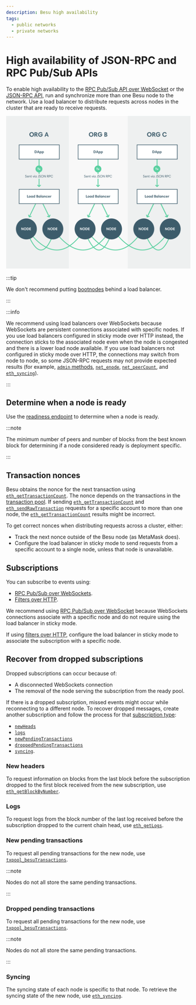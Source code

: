 ```yaml
---
description: Besu high availability
tags:
  - public networks
  - private networks
---
```


# High availability of JSON-RPC and RPC Pub/Sub APIs

To enable high availability to the [RPC Pub/Sub API over WebSocket](../use-besu-api/rpc-pubsub.md) or the [JSON-RPC API](../use-besu-api/json-rpc.md), run and synchronize more than one Besu node to the network. Use a load balancer to distribute requests across nodes in the cluster that are ready to receive requests.

![Load Balancer](../../../assets/images/LoadBalancer.png)

:::tip

We don't recommend putting [bootnodes](../../../private-networks/how-to/configure/bootnodes.md) behind a load balancer.

:::

:::info

We recommend using load balancers over WebSockets because WebSockets are persistent connections associated with specific nodes. If you use load balancers configured in sticky mode over HTTP instead, the connection sticks to the associated node even when the node is congested and there is a lower load node available. If you use load balancers not configured in sticky mode over HTTP, the connections may switch from node to node, so some JSON-RPC requests may not provide expected results (for example, [`admin` methods](../../reference/api/index.md#admin-methods), [`net_enode`](../../reference/api/index.md#net_enode), [`net_peerCount`](../../reference/api/index.md#net_peercount), and [`eth_syncing`](../../reference/api/index.md#eth_syncing)).

:::

## Determine when a node is ready

Use the [readiness endpoint](../use-besu-api/json-rpc.md#readiness-and-liveness-endpoints) to determine when a node is ready.

:::note

The minimum number of peers and number of blocks from the best known block for determining if a node considered ready is deployment specific.

:::

## Transaction nonces

Besu obtains the nonce for the next transaction using [`eth_getTransactionCount`](../../reference/api/index.md#eth_gettransactioncount). The nonce depends on the transactions in the [transaction pool](../../concepts/transactions/pool.md). If sending [`eth_getTransactionCount`](../../reference/api/index.md#eth_gettransactioncount) and [`eth_sendRawTransaction`](../../reference/api/index.md#eth_sendrawtransaction) requests for a specific account to more than one node, the [`eth_getTransactionCount`](../../reference/api/index.md#eth_gettransactioncount) results might be incorrect.

To get correct nonces when distributing requests across a cluster, either:

- Track the next nonce outside of the Besu node (as MetaMask does).
- Configure the load balancer in sticky mode to send requests from a specific account to a single node, unless that node is unavailable.

## Subscriptions

You can subscribe to events using:

- [RPC Pub/Sub over WebSockets](../use-besu-api/rpc-pubsub.md).
- [Filters over HTTP](../use-besu-api/access-logs.md).

We recommend using [RPC Pub/Sub over WebSocket](../use-besu-api/rpc-pubsub.md) because WebSockets connections associate with a specific node and do not require using the load balancer in sticky mode.

If using [filters over HTTP](../use-besu-api/access-logs.md), configure the load balancer in sticky mode to associate the subscription with a specific node.

## Recover from dropped subscriptions

Dropped subscriptions can occur because of:

- A disconnected WebSockets connection
- The removal of the node serving the subscription from the ready pool.

If there is a dropped subscription, missed events might occur while reconnecting to a different node. To recover dropped messages, create another subscription and follow the process for that [subscription type](../use-besu-api/rpc-pubsub.md#subscribe):

- [`newHeads`](#new-headers)
- [`logs`](#logs)
- [`newPendingTransactions`](#new-pending-transactions)
- [`droppedPendingTransactions`](#dropped-pending-transactions)
- [`syncing`](#syncing).

### New headers

To request information on blocks from the last block before the subscription dropped to the first block received from the new subscription, use [`eth_getBlockByNumber`](../../reference/api/index.md#eth_getblockbynumber).

### Logs

To request logs from the block number of the last log received before the subscription dropped to the current chain head, use [`eth_getLogs`](../../reference/api/index.md#eth_getlogs).

### New pending transactions

To request all pending transactions for the new node, use [`txpool_besuTransactions`](../../reference/api/index.md#txpool_besutransactions).

:::note

Nodes do not all store the same pending transactions.

:::

### Dropped pending transactions

To request all pending transactions for the new node, use [`txpool_besuTransactions`](../../reference/api/index.md#txpool_besutransactions).

:::note

Nodes do not all store the same pending transactions.

:::

### Syncing

The syncing state of each node is specific to that node. To retrieve the syncing state of the new node, use [`eth_syncing`](../../reference/api/index.md#eth_syncing).

